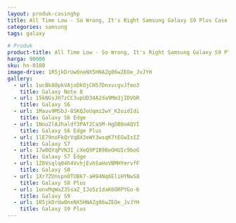 ```yaml
---
layout: produk-casinghp
title: All Time Low - So Wrong, It's Right Samsung Galaxy S9 Plus Case
categories: samsung
tags: galaxy

# Produk
product-title: All Time Low - So Wrong, It's Right Samsung Galaxy S9 Plus Case
harga: 90000
sku: hn-0108
image-drive: 1R5jkDrUwOneNX5HNAZg06wZEOe_JvJYH
gallery:
  - url: 1ucBk80pkVAjoDkOjCH57DnxvcgvJfmo3
    title: Galaxy Note 8
  - url: 15kNGsJH7zCC3upUD34A2da9Mm3jIDVbR
    title: Galaxy S6
  - url: 1Mauv9MSbJ-8SKQJoUqmz2wY_K2oidIdi
    title: Galaxy S6 Edge
  - url: 1Nou2lAJhaldf3PAf2CaSM-HgDB0oAQVI
    title: Galaxy S6 Edge Plus
  - url: 1lE79noFkQrVqBX3eWY3wsqK7tEGwIsIZ
    title: Galaxy S7
  - url: 17w0QYqPVN3I_cXeQ9P1B98eOHUIc9boG
    title: Galaxy S7 Edge
  - url: 1Z0Vsqlq04h4VvhjEvhSaHoVBMHYmrvfF
    title: Galaxy S8
  - url: 1Xr7ZUnspnOTUBk7-aH94Nq6EliHYNwS8
    title: Galaxy S8 Plus
  - url: 1onxMqWaZ3SsaZ_IJo5z1daK6ORPYGo-6
    title: Galaxy S9
  - url: 1R5jkDrUwOneNX5HNAZg06wZEOe_JvJYH
    title: Galaxy S9 Plus
---
```

